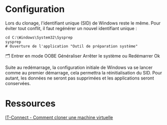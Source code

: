 # Configuration

Lors du clonage, l'identifiant unique (SID) de Windows reste le même.
Pour éviter tout conflit, il faut regénérer un nouvel identifiant unique : 
``` shell
cd C:\Windows\System32\Sysprep
sysprep
# Ouverture de l'application "Outil de préparation système"
```

🗂 Entrer en mode OOBE
	Généraliser
		Arrêter le système ou Redémarrer
			Ok

Suite au redémarrage, la configuration initiale de Windows va se lancer comme au premier démarrage, cela permettra la réinitialisation du SID. 
Pour autant, les données ne seront pas supprimées et les applications seront conservées.

# Ressources
[IT-Connect - Comment cloner une machine virtuelle](https://www.it-connect.fr/comment-cloner-une-vm-virtualbox/#III_Mefiance_lorsquune_machine_est_clonee)
